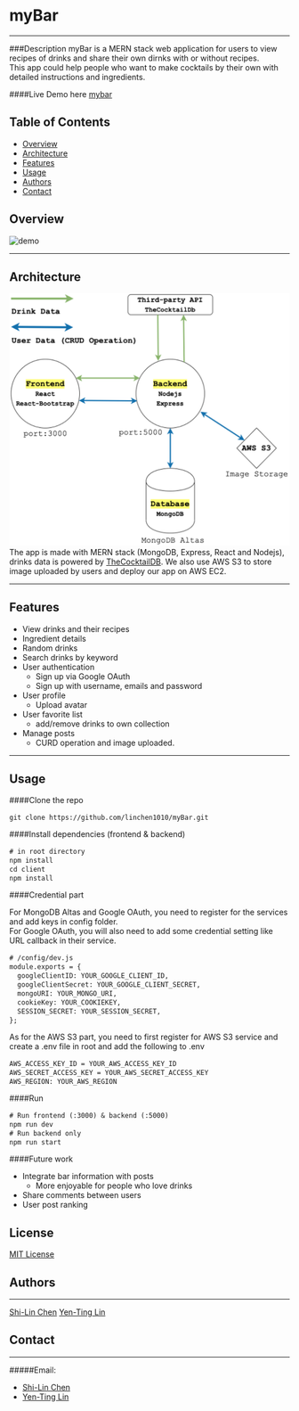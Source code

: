 # myBar

---

###Description
myBar is a MERN stack web application for users to view recipes of drinks and share their own dirnks with or without recipes.\
This app could help people who want to make cocktails by their own with detailed instructions and ingredients.

####Live Demo here [mybar](http://ec2-52-53-165-181.us-west-1.compute.amazonaws.com/)

## Table of Contents

- [Overview](#overview)
- [Architecture](#architecture)
- [Features](#features)
- [Usage](#usage)
- [Authors](#authors)
- [Contact](#contact)

## Overview

![demo](/image/demo.gif)

---

## Architecture

![overview](/image/overview.png)
The app is made with MERN stack (MongoDB, Express, React and Nodejs), drinks data is powered by [TheCocktailDB](https://www.thecocktaildb.com/api.php). We also use AWS S3 to store image uploaded by users and deploy our app on AWS EC2.

---

## Features

- View drinks and their recipes
- Ingredient details
- Random drinks
- Search drinks by keyword
- User authentication
  - Sign up via Google OAuth
  - Sign up with username, emails and password
- User profile
  - Upload avatar
- User favorite list
  - add/remove drinks to own collection
- Manage posts
  - CURD operation and image uploaded.

---

## Usage

####Clone the repo

```
git clone https://github.com/linchen1010/myBar.git
```

####Install dependencies (frontend & backend)

```
# in root directory
npm install
cd client
npm install
```

####Credential part

For MongoDB Altas and Google OAuth, you need to register for the services and add keys in config folder.\
For Google OAuth, you will also need to add some credential setting like URL callback in their service.

```
# /config/dev.js
module.exports = {
  googleClientID: YOUR_GOOGLE_CLIENT_ID,
  googleClientSecret: YOUR_GOOGLE_CLIENT_SECRET,
  mongoURI: YOUR_MONGO_URI,
  cookieKey: YOUR_COOKIEKEY,
  SESSION_SECRET: YOUR_SESSION_SECRET,
};

```

As for the AWS S3 part, you need to first register for AWS S3 service and create a .env file in root and add the following to .env

```
AWS_ACCESS_KEY_ID = YOUR_AWS_ACCESS_KEY_ID
AWS_SECRET_ACCESS_KEY = YOUR_AWS_SECRET_ACCESS_KEY
AWS_REGION: YOUR_AWS_REGION
```

####Run

```
# Run frontend (:3000) & backend (:5000)
npm run dev
# Run backend only
npm run start
```

####Future work

- Integrate bar information with posts
  - More enjoyable for people who love drinks
- Share comments between users
- User post ranking

## License

[MIT License](LICENSE)

## Authors

---

[Shi-Lin Chen](https://github.com/linchen1010)
[Yen-Ting Lin](https://github.com/linyenting365)

## Contact

---

#####Email:

- [Shi-Lin Chen](shilinch@usc.edu)
- [Yen-Ting Lin](ylin2150@usc.edu)
